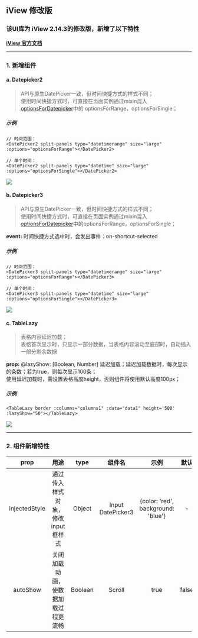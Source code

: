 ## iView 修改版

### 该UI库为 iView 2.14.3的修改版，新增了以下特性

[**iView 官方文档**][official-document]

***
### 1. 新增组件

#### a. Datepicker2

> API与原生DatePicker一致，但时间快捷方式的样式不同；<br>
使用时间快捷方式时，可直接在页面实例通过mixin混入[optionsForDatepicker][file-optionsForDatepicker]中的 optionsForRange，optionsForSingle；

##### 示例
```
// 时间范围：
<DatePicker2 split-panels type="datetimerange" size="large" :options="optionsForRange"></DatePicker2>

// 单个时间：
<DatePicker2 split-panels type="datetime" size="large" :options="optionsForSingle"></DatePicker2>
```

![][pic-datepicker2]


#### b. Datepicker3

> API与原生DatePicker一致，但时间快捷方式的样式不同；<br>
使用时间快捷方式时，可直接在页面实例通过mixin混入[optionsForDatepicker][file-optionsForDatepicker]中的optionsForRange，optionsForSingle；

**event:**
时间快捷方式选中时，会发出事件：on-shortcut-selected

##### 示例
```
// 时间范围：
<DatePicker3 split-panels type="datetimerange" size="large" :options="optionsForRange"></DatePicker3>

// 单个时间：
<DatePicker3 split-panels type="datetime" size="large" :options="optionsForSingle"></DatePicker3>
```
![][pic-datepicker3]


#### c. TableLazy

> 表格内容延迟加载；<br>
表格首次显示时，只显示一部分数据，当表格内容滚动至底部时，自动插入一部分剩余数据

**prop:** 
@lazyShow: [Boolean, Number]  延迟加载；延迟加载数据时，每次显示的条数；若为true，则每次显示100条；<br>
使用延迟加载时，需设置表格高度height，否则组件将使用默认高度100px；

##### 示例
```
<TableLazy border :columns="columns1" :data="data1" height='500' :lazyShow="50"></TableLazy>
```

![][pic-tableLazy]


***
### 2. 组件新增特性

|prop|用途|type|组件名|示例|默认|
|:-:|:-:|:-:|:-:|:-:|:-:|
|injectedStyle|通过传入样式对象，修改input框样式|Object|Input<br>DatePicker3|{color: 'red', background: 'blue'}|-|
|autoShow|关闭加载动画，使数据加载过程更流畅|Boolean|Scroll|true|false|





[official-document]: https://github.com/trevorHsu/iview-modified.git/official-document.md

[file-optionsForDatepicker]: https://github.com/trevorHsu/iview-modified.git//document_assets/optionsForDatepicker

[pic-datepicker2]: https://github.com/trevorHsu/iview-modified.git/document_assets/pic/datepicker2.gif
[pic-datepicker3]: https://github.com/trevorHsu/iview-modified.git/document_assets/pic/datepicker3.gif
[pic-tableLazy]: https://github.com/trevorHsu/iview-modified.git/document_assets/pic/tableLazy.gif
